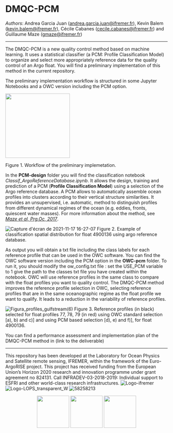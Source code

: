 # DMQC-PCM

*Authors*: Andrea Garcia Juan (andrea.garcia.juan@ifremer.fr), Kevin Balem (kevin.balem@ifremer.fr), Cécile Cabanes (cecile.cabanes@ifremer.fr) and Guillaume Maze (gmaze@ifremer.fr)
***

The DMQC-PCM is a new quality control method based on machine learning. It uses a statistical classifier (a PCM: Profile Classification Model) to organize and select more appropriately reference data for the quality control of an Argo float. You will find a preliminary implementation of this method in the current repository.

The preliminary implementation workflow is structured in some Jupyter Notebooks and a OWC version including the PCM option.

<img src="https://user-images.githubusercontent.com/59824937/146351682-2aa8c72d-dc2f-4038-b372-44836c3a34b7.png" width="200">

Figure 1. Workflow of the preliminary implemetation.


In the **PCM-design** folder you will find the classification notebook *Classif_ArgoReferenceDatabase.ipynb*. It allows the design, training and prediction of a PCM (__Profile Classification Model__) using a selection of the Argo reference database. A PCM allows to automatically assemble ocean profiles into clusters according to their vertical structure similarities. It provides an unsupervised, i.e. automatic, method to distinguish profiles from different dynamical regimes of the ocean (e.g. eddies, fronts, quiescent water masses). For more information about the method, see [*Maze et al, Prg.Oc, 2017*](https://www.sciencedirect.com/science/article/pii/S0079661116300714).

![Capture d'écran de 2021-11-17 16-27-07](https://user-images.githubusercontent.com/59824937/146352107-08b59ffd-ed73-4e70-84ee-cd002f98fb15.png)
Figure 2. Example of classification spatial distribution for float 4900136 using argo reference database.


As output you will obtain a txt file including the class labels for each reference profile that can be used in the OWC software. You can find the OWC software version including the PCM option in the **OWC-pcm** folder. To run it, you should modify the ow_config.txt file :
set the USE_PCM variable to 1 
give the path to the classes txt file you have created within the notebook.
OWC will use reference profiles in the same class to compare with the float profiles you want to quality control. 
The DMQC-PCM method improves the reference profile selection in OWC, selecting reference profiles that are in the same oceanographic regime as the float profile we want to qualify. It leads to a reduction in the variability of reference profiles.

![Figura_profiles_gulfstream(6)](https://user-images.githubusercontent.com/59824937/146352649-bf7c2649-1eff-4f7c-b7dc-fc6ec7e13f2a.jpg)
Figure 3. Reference profiles (in black) selected for float profiles 77, 78, 79 (in red) using OWC standard selection [a), b) and c)] and using PCM based selection [d), e) and f)], for float 4900136.

You can find a performance assessment and implementation plan of the DMQC-PCM method in (link to the deliverable)

***
This repository has been developed at the Laboratory for Ocean Physics and Satellite remote sensing, IFREMER, within the framework of the Euro-ArgoRISE project. This project has received funding from the European Union’s Horizon 2020 research and innovation programme under grant agreement no 824131. Call INFRADEV-03-2018-2019: Individual support to ESFRI and other world-class research infrastructures.
![Logo-ifremer](https://user-images.githubusercontent.com/59824937/146353099-bcd2bd4e-d310-4807-aee2-9cf24075f0c3.jpg)
![Logo-LOPS_transparent_W](https://user-images.githubusercontent.com/59824937/146353157-b45e9943-9643-45d0-bab5-80c22fc2d889.jpg)
![58258213](https://user-images.githubusercontent.com/59824937/146353317-56b3e70e-aed9-40e0-9212-3393d2e0ddd9.png)

<div>
<center><img src="attachment:146353099-bcd2bd4e-d310-4807-aee2-9cf24075f0c3.jpg" width="100"/> <img src="attachment:Logo-146353157-b45e9943-9643-45d0-bab5-80c22fc2d889.jpg" width="100"/> <img src="attachment:146353317-56b3e70e-aed9-40e0-9212-3393d2e0ddd9.png" width="100"/></center>
</div>
